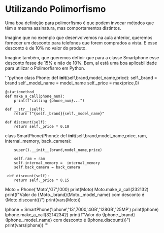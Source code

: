 # Utilizando Polimorfismo

Uma boa definição para polimorfismo é que podem invocar métodos que têm a mesma assinatura, mas comportamentos distintos.

Imagine que no exemplo que desenvolvemos na aula anterior, queremos fornecer um desconto para telefones que forem comprados a vista. E esse desconto é de 10% no valor do produto.

Imagine também, que queremos definir que para a classe Smartphone esse desconto fosse de 15% e não de 10%. Bem, aí está uma boa aplicabilidade para utilizar o Polimorfismo em Python.

'''python
class Phone: 
    def __init__(self,brand,model_name,price):
        self._brand = brand
        self._model_name =  model_name
        self._price =  max(price,0)
        
    @staticmethod
    def make_a_call(phone_num):
        print(f"calling {phone_num}...")
    
    def __str__(self):
        return f"{self._brand}{self._model_name}"
    
    def discount(self):
        return self._price * 0.10
    
class SmartPhone(Phone): 
     def __init__(self,brand,model_name,price, ram, internal_memory, back_camera):  
        
        super().__init__(brand,model_name,price)  
        
        self.ram = ram
        self.internal_memory =  internal_memory
        self.back_camera = back_camera
        
     def discount(self):
        return self._price * 0.15
        
Moto =  Phone('Moto','G7',1000)
print(Moto)
Moto.make_a_call(232132)
print(f"Valor do {Moto._brand}{Moto._model_name} com desconto é {Moto.discount()}")
print(vars(Moto))

Iphone = SmartPhone('Iphone','13',7000,'4GB','128GB','25MP')
print(Iphone)
Iphone.make_a_call(32142342)
print(f"Valor do {Iphone._brand}{Iphone._model_name} com desconto é {Iphone.discount()}")
print(vars(Iphone))
'''